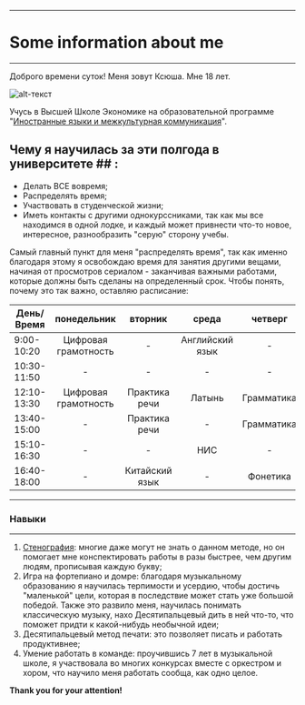 * * *
# Some information about me
* * *
Доброго времени суток! Меня зовут Ксюша. Мне 18 лет.

![alt-текст](https://pp.userapi.com/c636419/v636419053/635b9/Ay371HDCLhw.jpg "Необязательный титул")

Учусь в Высшей Школе Экономике на образовательной программе "[Иностранные языки и межкультурная коммуникация](https://www.hse.ru/ba/lang/)". 
## Чему я научилась за эти полгода в университете ## :
- Делать ВСЕ вовремя;
- Распределять время;
- Участвовать в студенческой жизни;
- Иметь контакты с другими однокурссниками, так как мы все находимся в одной лодке, и каждый может привнести что-то новое, интересное, разнообразить "серую" сторону учебы.

Самый главный пункт для меня "распределять время", так как именно благодаря этому я освобождаю время для занятия другими вещами, начиная от просмотров сериалом - заканчивая важными работами, которые должны быть сделаны на определенный срок. 
Чтобы понять, почему это так важно, оставляю расписание:


День/Время | **понедельник** | **вторник** | **среда** | **четверг** | **пятница** | **суббота** | 
---|:---:|:---:|:---:|:---:|---:|---:
9:00-10:20 | Цифровая грамотность | - | Английский язык | - | - | - | 
10:30-11:50 | - | - | - | - | Практика речи | - | 
12:10-13:30 | Цифровая грамотность | Практика речи | Латынь | Грамматика | Британская литература | Китайский язык | 
13:40-15:00 | - | Практика речи | - | Грамматика | - | Китайский язык | 
15:10-16:30 | - | - | НИС | - | - | - |  
16:40-18:00 | - | Китайский язык | - | Фонетика | Британская литература | - | 


* * *
### Навыки ###
* * *
1. [Стенография](http://fb.ru/article/154805/stenografiya---chto-eto-takoe-osnovyi-i-znaki-stenografii): многие даже могут не знать о данном методе, но он помогает мне конспектировать работы в разы быстрее, чем другим людям, прописывая каждую букву;
2. Игра на фортепиано и домре: благодаря музыкальному образованию я научилась терпимости и усердию, чтобы достичь "маленькой" цели, которая в последствие может стать уже большой победой. Также это развило меня, научилась понимать классическую музыку, нахо Десятипальцевый дить в ней что-то, что поможет придти к какой-нибудь необычной идеи;
3. Десятипальцевый метод печати: это позволяет писать и работать продуктивнее;
4. Умение работать в команде: проучившись 7 лет в музыкальной школе, я участвовала во многих конкурсах вместе с оркестром и хором, что научило меня работать сообща, как одно целое.

**Thank you for your attention!**
